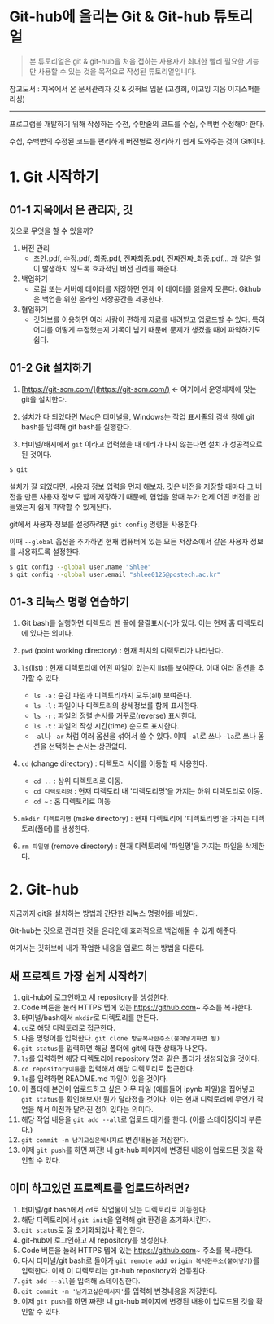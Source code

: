 # Git-hub에 올리는 Git & Git-hub 튜토리얼

>본 튜토리얼은 git & git-hub을 처음 접하는 사용자가 최대한 빨리 필요한 기능만 사용할 수 있는 것을 목적으로 작성된 튜토리얼입니다.

참고도서 : 지옥에서 온 문서관리자 깃 & 깃허브 입문 (고경희, 이고잉 지음 이지스퍼블리싱)

---

프로그램을 개발하기 위해 작성하는 수천, 수만줄의 코드를 수십, 수백번 수정해야 한다.

수십, 수백번의 수정된 코드를 편리하게 버전별로 정리하기 쉽게 도와주는 것이 Git이다.

# 1. Git 시작하기

## 01-1 지옥에서 온 관리자, 깃

깃으로 무엇을 할 수 있을까?

1. 버전 관리
    - 초안.pdf, 수정.pdf, 최종.pdf, 진짜최종.pdf, 진짜진짜_최종.pdf... 과 같은 일이 발생하지 않도록 효과적인 버전 관리를 해준다.
2. 백업하기
    - 로컬 또는 서버에 데이터를 저장하면 언제 이 데이터를 잃을지 모른다. Github은 백업을 위한 온라인 저장공간을 제공한다.
3. 협업하기
    - 깃허브를 이용하면 여러 사람이 편하게 자료를 내려받고 업로드할 수 있다. 특히 어디를 어떻게 수정했는지 기록이 남기 때문에 문제가 생겼을 때에 파악하기도 쉽다.

## 01-2 Git 설치하기

1. [https://git-scm.com/](https://git-scm.com/) <- 여기에서 운영체제에 맞는 git을 설치한다.


2. 설치가 다 되었다면 Mac은 터미널을, Windows는 작업 표시줄의 검색 창에 git bash를 입력해 git bash를 실행한다.

3. 터미널/배시에서 `git` 이라고 입력했을 때 에러가 나지 않는다면 설치가 성공적으로 된 것이다.
```bash
$ git
```



설치가 잘 되었다면, 사용자 정보 입력을 먼저 해보자.
깃은 버전을 저장할 때마다 그 버전을 만든 사용자 정보도 함께 저장하기 때문에, 협업을 할때 누가 언제 어떤 버전을 만들었는지 쉽게 파악할 수 있게된다.

git에서 사용자 정보를 설정하려면 `git config` 명령을 사용한다.

이때 `--global` 옵션을 추가하면 현재 컴퓨터에 있는 모든 저장소에서 같은 사용자 정보를 사용하도록 설정한다.

```bash
$ git config --global user.name "Shlee"
$ git config --global user.email "shlee0125@postech.ac.kr"
```

## 01-3 리눅스 명령 연습하기

1. Git bash를 실행하면 디렉토리 맨 끝에 물결표시(`~`)가 있다. 이는 현재 홈 디렉토리에 있다는 의미다.
        
2. `pwd` (point working directory) : 현재 위치의 디랙토리가 나타난다.

3. `ls`(list) : 현재 디렉토리에 어떤 파일이 있는지 list를 보여준다. 이때 여러 옵션을 추가할 수 있다.
   - `ls -a` : 숨김 파일과 디렉토리까지 모두(all) 보여준다.
   - `ls -l` : 파일이나 디렉토리의 상세정보를 함께 표시한다.
   - `ls -r` : 파일의 정렬 순서를 거꾸로(reverse) 표시한다.
   - `ls -t` : 파일의 작성 시간(time) 순으로 표시한다.
   - `-al`나 `-ar` 처럼 여러 옵션을 섞어서 쓸 수 있다. 이때 `-al`로 쓰나 `-la`로 쓰나 옵션을 선택하는 순서는 상관없다.

4. `cd` (change directory) : 디렉토리 사이를 이동할 때 사용한다.
   - `cd ..` : 상위 디렉토리로 이동.
   - `cd 디렉토리명` : 현재 디렉토리 내 '디렉토리명'을 가지는 하위 디렉토리로 이동.
   - `cd ~` : 홈 디렉토리로 이동

5. `mkdir 디렉토리명` (make directory) : 현재 디렉토리에 '디렉토리명'을 가지는 디렉토리(폴더)를 생성한다.
6. `rm 파일명` (remove directory) : 현재 디렉토리에 '파일명'을 가지는 파일을 삭제한다.



# 2. Git-hub
지금까지 git을 설치하는 방법과 간단한 리눅스 명령어를 배웠다.

Git-hub는 깃으로 관리한 것을 온라인에 효과적으로 백업해둘 수 있게 해준다.

여기서는 깃허브에 내가 작업한 내용을 업로드 하는 방법을 다룬다.

## 새 프로젝트 가장 쉽게 시작하기

1. git-hub에 로그인하고 새 repository를 생성한다.
2. Code 버튼을 눌러 HTTPS 텝에 있는 https://github.com~ 주소를 복사한다.
3. 터미널/bash에서 `mkdir`로 디렉토리를 만든다.
4. `cd`로 해당 디렉토리로 접근한다.
5. 다음 명령어를 입력한다. `git clone 방금복사한주소(붙여넣기하면 됨)`
6. `git status`를 입력하면 해당 폴더에 git에 대한 상태가 나온다.
7. `ls`를 입력하면 해당 디렉토리에 repository 명과 같은 폴더가 생성되었을 것이다.
8. `cd repository이름`을 입력해서 해당 디렉토리로 접근한다.
9. `ls`를 입력하면 README.md 파일이 있을 것이다.
10. 이 폴더에 본인이 업로드하고 싶은 아무 파일 (예를들어 ipynb 파일)을 집어넣고 `git status`를 확인해보자! 뭔가 달라졌을 것이다. 이는 현재 디렉토리에 무언가 작업을 해서 이전과 달라진 점이 있다는 의미다.
11. 해당 작업 내용을 `git add --all`로 업로드 대기를 한다. (이를 스테이징이라 부른다.)
12. `git commit -m 남기고싶은메시지`로 변경내용을 저장한다.
13. 이제 `git push`를 하면 짜잔! 내 git-hub 페이지에 변경된 내용이 업로드된 것을 확인할 수 있다.


## 이미 하고있던 프로젝트를 업로드하려면?

1. 터미널/git bash에서 `cd`로 작업물이 있는 디렉토리로 이동한다.
2. 해당 디렉토리에서 `git init`을 입력해 git 환경을 초기화시킨다.
3. `git status`로 잘 초기화되었나 확인한다.
4. git-hub에 로그인하고 새 repository를 생성한다.
5. Code 버튼을 눌러 HTTPS 텝에 있는 https://github.com~ 주소를 복사한다.
6. 다시 터미널/git bash로 돌아가 `git remote add origin 복사한주소(붙여넣기)`를 입력한다. 이제 이 디렉토리는 git-hub repository와 연동된다.
7. `git add --all`을 입력해 스테이징한다.
8. `git commit -m '남기고싶은메시지'`를 입력해 변경내용을 저장한다.
9. 이제 `git push`를 하면 짜잔! 내 git-hub 페이지에 변경된 내용이 업로드된 것을 확인할 수 있다.